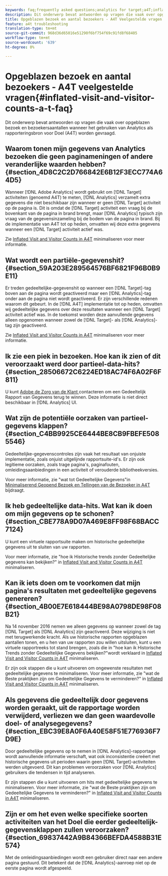 ```yaml
---
keywords: faq;frequently asked questions;analytics for target;a4T;inflated;visit;visitor;partial hit;orphaned;orphan;partial-hit
description: Dit onderwerp bevat antwoorden op vragen die vaak over opgeblazen bezoek en bezoekersaantallen wanneer het gebruiken van Analytics als rapporteringsbron voor Doel (A4T) worden gevraagd.
title: Opgeblazen bezoek en aantal bezoekers - A4T Veelgestelde vragen
feature: a4t troubleshooting
translation-type: tm+mt
source-git-commit: 968d36d65016e51290f6bf754f69c91fd8f68405
workflow-type: tm+mt
source-wordcount: '639'
ht-degree: 0%

---
```



# Opgeblazen bezoek en aantal bezoekers - A4T veelgestelde vragen{#inflated-visit-and-visitor-counts-a-t-faq}

Dit onderwerp bevat antwoorden op vragen die vaak over opgeblazen bezoek en bezoekersaantallen wanneer het gebruiken van Analytics als rapporteringsbron voor Doel (A4T) worden gevraagd.

## Waarom tonen mijn gegevens van Analytics bezoeken die geen paginameningen of andere veranderlijke waarden hebben? {#section_4D8C2C2D766842E6B12F3ECC774A64D5}

Wanneer [!DNL Adobe Analytics] wordt gebruikt om [!DNL Target] activiteiten (genoemd A4T) te meten, [!DNL Analytics] verzamelt extra gegevens die niet beschikbaar zijn wanneer er geen [!DNL Target] activiteit op de pagina is. Dit is omdat de [!DNL Target] activiteit een vraag bij de bovenkant van de pagina in brand brengt, maar [!DNL Analytics] typisch zijn vraag van de gegevensinzameling bij de bodem van de pagina in brand. Bij de implementatie van A4T tot op heden, omvatten wij deze extra gegevens wanneer een [!DNL Target] activiteit actief was.

Zie [Inflated Visit and Visitor Counts in A4T](/help/c-integrating-target-with-mac/a4t/c-a4t-troubleshooting/minimizing-inflated-visit-and-visitor-counts-a4t.md#concept_A515C2DE126E44B6AD97754C2C6D5235) minimaliseren voor meer informatie.

## Wat wordt een partiële-gegevenshit? {#section_59A203E289564576BF6821F96B0B9E11}

Er treden gedeeltelijke-gegevenshit op wanneer een [!DNL Target]-tag boven aan de pagina wordt geactiveerd maar een [!DNL Analytics]-tag onder aan de pagina niet wordt geactiveerd. Er zijn verschillende redenen waarom dit gebeurt. In de [!DNL A4T] implementatie tot op heden, omvatten wij gedeeltelijke gegevens over deze resultaten wanneer een [!DNL Target] activiteit actief was. In de toekomst worden deze aanvullende gegevens alleen opgenomen wanneer zowel de [!DNL Target]- als [!DNL Analytics]-tag zijn geactiveerd.

Zie [Inflated Visit and Visitor Counts in A4T](/help/c-integrating-target-with-mac/a4t/c-a4t-troubleshooting/minimizing-inflated-visit-and-visitor-counts-a4t.md#concept_A515C2DE126E44B6AD97754C2C6D5235) minimaliseren voor meer informatie.

## Ik zie een piek in bezoeken. Hoe kan ik zien of dit veroorzaakt werd door partieel-data-hits? {#section_28506672C6224ED18AC74F6A02F6F811}

U kunt [Adobe de Zorg van de Klant ](/help/cmp-resources-and-contact-information.md#reference_ACA3391A00EF467B87930A450050077C) contacteren om een Gedeeltelijk Rapport van Gegevens terug te winnen. Deze informatie is niet direct beschikbaar in [!DNL Analytics] UI.

## Wat zijn de potentiële oorzaken van partieel-gegevens klappen? {#section_C4BB9925CE6444BE8CB9FBEFE5085546}

Gedeeltelijke-gegevenscontroles zijn vaak het resultaat van onjuiste implementatie, zoals onjuist uitgelijnde rapportsuite-id&#39;s. Er zijn ook legitieme oorzaken, zoals trage pagina&#39;s, paginafouten, omleidingsaanbiedingen in een activiteit of verouderde bibliotheekversies.

Voor meer informatie, zie &quot;wat tot Gedeeltelijke Gegevens&quot;in [Minimaliserend Geopend Bezoek en Tellingen van de Bezoeker in A4T](/help/c-integrating-target-with-mac/a4t/c-a4t-troubleshooting/minimizing-inflated-visit-and-visitor-counts-a4t.md#concept_A515C2DE126E44B6AD97754C2C6D5235) bijdraagt.

## Ik heb gedeeltelijke data-hits. Wat kan ik doen om mijn gegevens op te schonen? {#section_CBE778A9D07A469E8FF98F68BACC7124}

U kunt een virtuele rapportsuite maken om historische gedeeltelijke gegevens uit te sluiten van uw rapporten.

Voor meer informatie, zie &quot;hoe ik Historische trends zonder Gedeeltelijke gegevens kan bekijken?&quot; in [Inflated Visit and Visitor Counts in A4T](/help/c-integrating-target-with-mac/a4t/c-a4t-troubleshooting/minimizing-inflated-visit-and-visitor-counts-a4t.md#concept_A515C2DE126E44B6AD97754C2C6D5235) minimaliseren.

## Kan ik iets doen om te voorkomen dat mijn pagina&#39;s resultaten met gedeeltelijke gegevens genereren? {#section_4B00E7E618444BE98A0798DE98F08B21}

Na 14 november 2016 nemen we alleen gegevens op wanneer zowel de tag [!DNL Target] als [!DNL Analytics] zijn geactiveerd. Deze wijziging is niet met terugwerkende kracht. Als uw historische rapporten opgeblazen aantallen tonen, en u hen van uw rapporten zou willen uitsluiten, kunt u een virtuele rapportreeks tot stand brengen, zoals die in &quot;hoe kan ik Historische Trends zonder Gedeeltelijke Gegevens bekijken?&quot;wordt verklaard in [Inflated Visit and Visitor Counts in A4T](/help/c-integrating-target-with-mac/a4t/c-a4t-troubleshooting/minimizing-inflated-visit-and-visitor-counts-a4t.md#concept_A515C2DE126E44B6AD97754C2C6D5235) minimaliseren.

Er zijn ook stappen die u kunt uitvoeren om ongewenste resultaten met gedeeltelijke gegevens te minimaliseren. Voor meer informatie, zie &quot;wat de Beste praktijken zijn om Gedeeltelijke Gegevens te verminderen?&quot; in [Inflated Visit and Visitor Counts in A4T](/help/c-integrating-target-with-mac/a4t/c-a4t-troubleshooting/minimizing-inflated-visit-and-visitor-counts-a4t.md#concept_A515C2DE126E44B6AD97754C2C6D5235) minimaliseren.

## Als gegevens die gedeeltelijk door gegevens worden geraakt, uit de rapportage worden verwijderd, verliezen we dan geen waardevolle doel- of analysegegevens? {#section_EBC39E8A0F6A40E58F51E776936F7D9E}

Door gedeeltelijke gegevens op te nemen in [!DNL Analytics]-rapportage wordt aanvullende informatie verschaft, wat ook inconsistentie creëert met historische gegevens uit perioden waarin geen [!DNL Target]-activiteiten werden uitgevoerd. Dit kan problemen veroorzaken voor [!DNL Analytics] gebruikers die tendensen in tijd analyseren.

Er zijn stappen die u kunt uitvoeren om hits met gedeeltelijke gegevens te minimaliseren. Voor meer informatie, zie &quot;wat de Beste praktijken zijn om Gedeeltelijke Gegevens te verminderen?&quot; in [Inflated Visit and Visitor Counts in A4T](/help/c-integrating-target-with-mac/a4t/c-a4t-troubleshooting/minimizing-inflated-visit-and-visitor-counts-a4t.md#concept_A515C2DE126E44B6AD97754C2C6D5235) minimaliseren.

## Zijn er om het even welke specifieke soorten activiteiten van het Doel die eerder gedeeltelijk-gegevensklappen zullen veroorzaken? {#section_69837442A9B84366BEFDA4588B31E574}

Met de omleidingsaanbiedingen wordt een gebruiker direct naar een andere pagina gestuurd. Dit betekent dat de [!DNL Analytics]-aanroep niet op de eerste pagina wordt afgespeeld.
